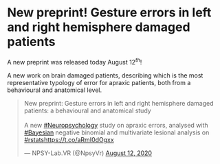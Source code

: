 # New preprint! Gesture errors in left and right hemisphere damaged patients


A new preprint was released today August $12^{th}$!

<!--more-->

A new work on brain damaged patients, describing which is
the most representative typology of error for apraxic patients,
both from a behavioural and anatomical level.

<blockquote class="twitter-tweet"><p lang="en" dir="ltr">New preprint: Gesture errors in left and right hemisphere damaged patients: a behavioural and anatomical study<br><br>A new <a href="https://twitter.com/hashtag/Neuropsychology?src=hash&amp;ref_src=twsrc%5Etfw">#Neuropsychology</a> study on apraxic errors, analysed with <a href="https://twitter.com/hashtag/Bayesian?src=hash&amp;ref_src=twsrc%5Etfw">#Bayesian</a> negative binomial and multivariate lesional analysis on <a href="https://twitter.com/hashtag/rstats?src=hash&amp;ref_src=twsrc%5Etfw">#rstats</a><a href="https://t.co/aRmI0dOgxx">https://t.co/aRmI0dOgxx</a></p>&mdash; NPSY-Lab.VR (@NpsyVr) <a href="https://twitter.com/NpsyVr/status/1293477125782151173?ref_src=twsrc%5Etfw">August 12, 2020</a></blockquote> <script async src="https://platform.twitter.com/widgets.js" charset="utf-8"></script> 

